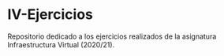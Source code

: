 # IV-Ejercicios
Repositorio dedicado a los ejercicios realizados de la asignatura Infraestructura Virtual (2020/21).
